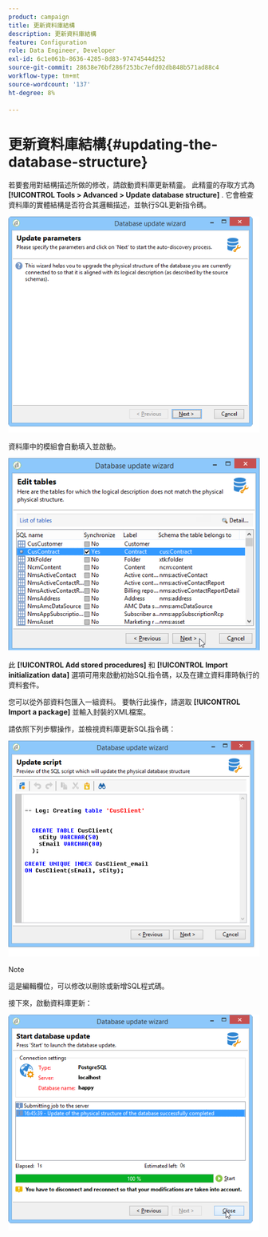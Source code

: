 ```yaml
---
product: campaign
title: 更新資料庫結構
description: 更新資料庫結構
feature: Configuration
role: Data Engineer, Developer
exl-id: 6c1e061b-8636-4285-8d83-97474544d252
source-git-commit: 28638e76bf286f253bc7efd02db848b571ad88c4
workflow-type: tm+mt
source-wordcount: '137'
ht-degree: 8%

---
```


# 更新資料庫結構{#updating-the-database-structure}



若要套用對結構描述所做的修改，請啟動資料庫更新精靈。 此精靈的存取方式為 **[!UICONTROL Tools > Advanced > Update database structure]** . 它會檢查資料庫的實體結構是否符合其邏輯描述，並執行SQL更新指令碼。

![](assets/d_ncs_integration_schema_update.png)

資料庫中的模組會自動填入並啟動。

![](assets/d_ncs_integration_schema_update_select.png)

此 **[!UICONTROL Add stored procedures]** 和 **[!UICONTROL Import initialization data]** 選項可用來啟動初始SQL指令碼，以及在建立資料庫時執行的資料套件。

您可以從外部資料包匯入一組資料。 要執行此操作，請選取 **[!UICONTROL Import a package]** 並輸入封裝的XML檔案。

請依照下列步驟操作，並檢視資料庫更新SQL指令碼：

![](assets/d_ncs_integration_schema_update2.png)

>[!NOTE]
>
>這是編輯欄位，可以修改以刪除或新增SQL程式碼。

接下來，啟動資料庫更新：

![](assets/d_ncs_integration_schema_update3.png)
